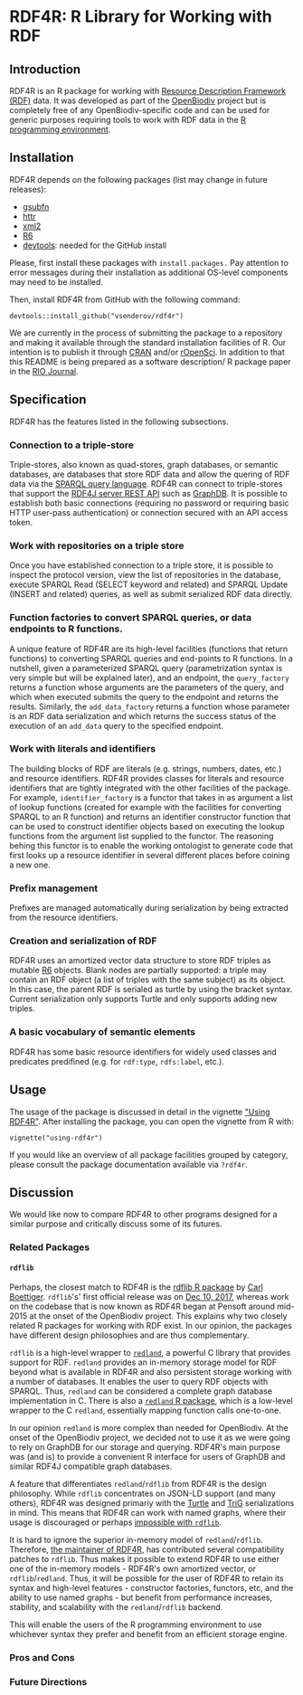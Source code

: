 # RDF4R: R Library for Working with RDF

## Introduction

RDF4R is an R package for working with [Resource Description Framework (RDF)](https://www.w3.org/RDF/) data. It was developed as part of the [OpenBiodiv](http://openbiodiv.net) project but is completely free of any OpenBiodiv-specific code and can be used for generic purposes requiring tools to work with RDF data in the [R programming environment](https://www.r-project.org/).

## Installation

RDF4R depends on the following packages (list may change in future releases):

- [gsubfn](https://cran.r-project.org/web/packages/gsubfn/index.html)
- [httr](https://cran.r-project.org/web/packages/httr/vignettes/quickstart.html)
- [xml2](https://cran.r-project.org/web/packages/xml2/index.html)
- [R6](https://cran.r-project.org/web/packages/R6/vignettes/Introduction.html)
- [devtools](https://cran.r-project.org/web/packages/devtools/index.html): needed for the GitHub install

Please, first install these packages with `install.packages.` Pay attention to error messages during their installation as additional OS-level components may need to be installed.

Then, install RDF4R from GitHub with the following command:

```
devtools::install_github("vsenderov/rdf4r")
```

We are currently in the process of submitting the package to a repository and making it available through the standard installation facilities of R. Our intention is to publish it through [CRAN](https://cran.r-project.org/) and/or [rOpenSci](https://github.com/ropensci/onboarding). In addition to that this README is being prepared as a software description/ R package paper in the [RIO Journal](http://riojournal.com).

## Specification

RDF4R has the features listed in the following subsections.

### Connection to a triple-store

Triple-stores, also known as quad-stores, graph databases, or semantic databases, are databases that store RDF data and allow the quering of RDF data via the [SPARQL query language](https://www.w3.org/TR/rdf-sparql-query/). RDF4R can connect to triple-stores that support the [RDF4J server REST API](http://docs.rdf4j.org/rest-api/) such as [GraphDB](http://graphdb.ontotext.com/). It is possible to establish both basic connections (requiring no password or requiring basic HTTP user-pass authentication) or connection secured with an API access token.

### Work with repositories on a triple store

Once you have established connection to a triple store, it is possible to inspect the protocol version, view the list of repositories in the database, execute SPARQL Read (SELECT keyword and related) and SPARQL Update (INSERT and related) queries, as well as submit serialized RDF data directly.

### Function factories to convert SPARQL queries, or data endpoints to R functions.

A unique feature of RDF4R are its high-level facilities (functions that return functions) to converting SPARQL queries and end-points to R functions. In a nutshell, given a parameterized SPARQL query (parametrization syntax is very simple but will be explained later), and an endpoint, the `query_factory` returns a function whose arguments are the parameters of the query, and which when executed submits the query to the endpoint and returns the results. Similarly, the `add_data_factory` returns a function whose parameter is an RDF data serialization and which returns the success status of the execution of an `add_data` query to the specified endpoint.

### Work with literals and identifiers

The building blocks of RDF are literals (e.g. strings, numbers, dates, etc.) and resource identifiers. RDF4R provides classes for literals and resource identifiers that are tightly integrated with the other facilities of the package. For example, `identifier_factory` is a functor that takes in as argument a list of lookup functions (created for example with the facilities for converting SPARQL to an R function) and returns an identifier constructor function that can be used to construct identifier objects based on executing the lookup functions from the argument list supplied to the functor. The reasoning behing this functor is to enable the working ontologist to generate code that first looks up a resource identifier in several different places before coining a new one.

### Prefix management

Prefixes are managed automatically during serialization by being extracted from the resource identifiers.

### Creation and serialization of RDF

RDF4R uses an amortized vector data structure to store RDF triples as mutable [R6](https://cran.r-project.org/web/packages/R6/vignettes/Introduction.html) objects. Blank nodes are partially supported: a triple may contain an RDF object (a list of triples with the same subject) as its object. In this case, the parent RDF is serialed as turtle by using the bracket syntax. Current serialization only supports Turtle and only supports adding new triples.

### A basic vocabulary of semantic elements

RDF4R has some basic resource identifiers for widely used classes and predicates predifined (e.g. for `rdf:type`, `rdfs:label`, etc.).

## Usage

The usage of the package is discussed in detail in the vignette ["Using RDF4R"](vignettes/using-rdf4r.Rmd). After installing the package, you can open the vignette from R with:

```
vignette("using-rdf4r")
```

If you would like an overview of all package facilities grouped by category, please consult the package documentation available via `?rdf4r`.

## Discussion

We would like now to compare RDF4R to other programs designed for a similar purpose and critically discuss some of its futures.

### Related Packages

#### `rdflib`

Perhaps, the closest match to RDF4R is the [rdflib R package](https://github.com/ropensci/rdflib.git) by [Carl Boettiger](https://github.com/cboettig). `rdflib`'s' first official release was on [Dec 10, 2017](https://github.com/ropensci/rdflib/releases/tag/0.0.1), whereas work on the codebase that is now known as RDF4R began at Pensoft around mid-2015 at the onset of the OpenBiodiv project. This explains why two closely related R packages for working with RDF exist. In our opinion, the packages have different design philosophies and are thus complementary.

`rdflib` is a high-level wrapper to [`redland`](http://librdf.org/), a powerful C library that provides support for RDF. `redland` provides an in-memory storage model for RDF beyond what is available in RDF4R and also persistent storage working with a number of databases. It enables the user to query RDF objects with SPARQL. Thus, `redland` can be considered a complete graph database implementation in C. There is also a [`redland` R package](https://cran.r-project.org/web/packages/redland/index.html), which is a low-level wrapper to the C `redland`, essentially mapping function calls one-to-one.

In our opinion `redland` is more complex than needed for OpenBiodiv. At the onset of the OpenBiodiv project, we decided not to use it as we were going to rely on GraphDB for our storage and querying. RDF4R's main purpose was (and is) to provide a convenient R interface for users of GraphDB and similar RDF4J compatible graph databases.

A feature that differentiates `redland`/`rdflib` from RDF4R is the design philosophy. While `rdflib` concentrates on JSON-LD support (and many others), RDF4R was designed primariy with the [Turtle](https://www.w3.org/TR/turtle/) and [TriG](https://www.w3.org/TR/trig/) serializations in mind. This means that RDF4R can work with named graphs, where their usage is discouraged or perhaps [impossible with `rdflib`](https://github.com/ropensci/rdflib/issues/23).

It is hard to ignore the superior in-memory model of `redland`/`rdflib`. Therefore, [the maintainer of RDF4R](@https://github.com/vsenderov/), has contributed several compatibility patches to `rdflib`. Thus makes it possible to extend RDF4R to use either one of the in-memory models - RDF4R's own amortized vector, or `rdflib`/`redland`. Thus, it will be possible for the user of RDF4R to retain its syntax and high-level features - constructor factories, functors, etc, and the ability to use named graphs - but benefit from performance increases, stability, and scalability with the `redland`/`rdflib` backend.

This will enable the users of the R programming environment to use whichever syntax they prefer and benefit from an efficient storage engine.

### Pros and Cons

### Future Directions